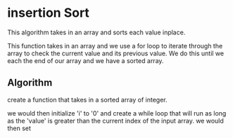 # insertion Sort

This algorithm takes in an array and sorts each value inplace.

This function takes in an array and we use a for loop to iterate through the array to check the current value and its previous value. We do this until we each the end of our array and we have a sorted array.

## Algorithm

create a function that takes in a sorted array of integer.

we would then initialize 'i' to '0'
and create a while loop that will run as long as the 'value' is greater than the current index of the input array.
we would then set 